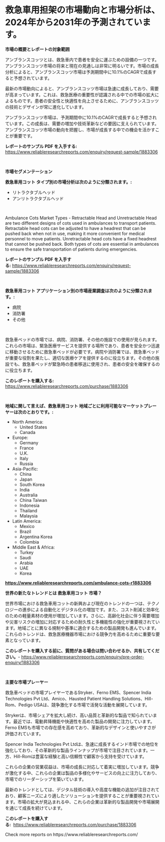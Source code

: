 <p><h1>救急車用担架の市場動向と市場分析は、2024年から2031年の予測されています。</h1></p><p><strong>市場の概要とレポートの対象範囲</strong></p>
<p><p>アンブランスコッツとは、救急車内で患者を安全に運ぶための設備の一つです。アンブランスコッツ市場の将来と現在の見通しは非常に明るいです。市場の成長分析によると、アンブランスコッツ市場は予測期間中に10.1%のCAGRで成長すると予想されています。</p><p>最新の市場動向によると、アンブランスコッツ市場は急速に成長しており、需要が高まっています。これは、救急医療の重要性が認識される中での市場の拡大によるものです。患者の安全性と快適性を向上させるために、アンブランスコッツの技術とデザインが常に進化しています。</p><p>アンブランスコッツ市場は、予測期間中に10.1%のCAGRで成長すると予想されています。この成長は、需要の増加や技術革新などの要因に支えられています。アンブランスコッツ市場の動向を把握し、市場が成長する中での機会を活かすことが重要です。</p></p>
<p><strong>レポートのサンプル PDF を入手する:</strong> <a href="https://www.reliableresearchreports.com/enquiry/request-sample/1883306">https://www.reliableresearchreports.com/enquiry/request-sample/1883306</a></p>
<p>&nbsp;</p>
<p><strong>市場セグメンテーション</strong></p>
<p><strong>救急車用コット タイプ別の市場分析は次のように分類されます。:</strong></p>
<p><ul><li>リトラクタブルヘッド</li><li>アンリトラクタブルヘッド</li></ul></p>
<p>&nbsp;</p>
<p><p>Ambulance Cots Market Types - Retractable Head and Unretractable Head are two different designs of cots used in ambulances to transport patients. Retractable head cots can be adjusted to have a headrest that can be pushed back when not in use, making it more convenient for medical personnel to move patients. Unretractable head cots have a fixed headrest that cannot be pushed back. Both types of cots are essential in ambulances to ensure the safe transportation of patients during emergencies.</p></p>
<p><strong>レポートのサンプル PDF を入手する:</strong>&nbsp;<a href="https://www.reliableresearchreports.com/enquiry/request-sample/1883306">https://www.reliableresearchreports.com/enquiry/request-sample/1883306</a></p>
<p>&nbsp;</p>
<p><strong> 救急車用コット アプリケーション別の市場産業調査は次のように分類されます。:</strong></p>
<p><ul><li>病院</li><li>消防署</li><li>その他</li></ul></p>
<p>&nbsp;</p>
<p><p>救急車ベッドの市場では、病院、消防署、その他の施設での使用が見られます。これらの市場は、緊急医療サービスを提供する場所であり、患者を安全かつ迅速に移動させるために救急車ベッドが必要です。病院や消防署では、救急車ベッドが重要な役割を果たし、適切な医療ケアを提供するのに役立ちます。その他の施設でも、救急車ベッドが緊急時の患者移送に使用され、患者の安全を確保するのに役立ちます。</p></p>
<p><strong>このレポートを購入する:</strong>&nbsp; <a href="https://www.reliableresearchreports.com/purchase/1883306">https://www.reliableresearchreports.com/purchase/1883306</a></p>
<p>&nbsp;</p>
<p><strong>地域に関して言えば、救急車用コット 地域ごとに利用可能なマーケットプレーヤーは次のとおりです。:</strong></p>
<p><ul>
    <li>
        North America:
        <ul>
            <li>United States</li>
            <li>Canada</li>
        </ul>
    </li>
    <li>
        Europe:
        <ul>
            <li>Germany</li>
            <li>France</li>
            <li>U.K.</li>
            <li>Italy</li>
            <li>Russia</li>
        </ul>
    </li>
    <li>
        Asia-Pacific:
        <ul>
            <li>China</li>
            <li>Japan</li>
            <li>South Korea</li>
            <li>India</li>
            <li>Australia</li>
            <li>China Taiwan</li>
            <li>Indonesia</li>
            <li>Thailand</li>
            <li>Malaysia</li>
        </ul>
    </li>
    <li>
        Latin America:
        <ul>
            <li>Mexico</li>
            <li>Brazil</li>
            <li>Argentina Korea</li>
            <li>Colombia</li>
        </ul>
    </li>
    <li>
        Middle East & Africa:
        <ul>
            <li>Turkey</li>
            <li>Saudi</li>
            <li>Arabia</li>
            <li>UAE</li>
            <li>Korea</li>
        </ul>
    </li>
    </ul></p>
<p><strong><a href="https://www.reliableresearchreports.com/ambulance-cots-r1883306">https://www.reliableresearchreports.com/ambulance-cots-r1883306</a></strong>&nbsp;</p>
<p><strong>世界の新たなトレンドとは 救急車用コット 市場？</strong></p>
<p><p>世界市場における救急車用コットの新興および現在のトレンドの一つは、テクノロジーの進歩による自動化とデジタル化の増加です。また、コスト削減と効率化のための軽量素材の使用が増加しています。さらに、高齢化社会に伴う需要増加や災害リスクの増加に対応するための耐久性と多機能性の強化が重要視されています。地域ごとに異なる規制や基準に適合するための製品開発も進んでいます。これらのトレンドは、救急医療機器市場における競争力を高めるために重要な要素となっています。</p></p>
<p><strong>このレポートを購入する前に、質問がある場合は問い合わせるか、共有してください。</strong>- <a href="https://www.reliableresearchreports.com/enquiry/pre-order-enquiry/1883306">https://www.reliableresearchreports.com/enquiry/pre-order-enquiry/1883306</a></p>
<p>&nbsp;</p>
<p><strong>主要な市場プレーヤー</strong></p>
<p><p>救急車ベッドの市場プレイヤーであるStryker、Ferno EMS、Spencer India Technologies Pvt Ltd、Amico、Hausted Patient Handling Solutions、Hill-Rom、Pedigo USAは、競争激化する市場で活発な活動を展開しています。 </p><p>Strykerは、市場シェアを拡大し続け、高い品質と革新的な製品で知られています。最近では、電動昇降機能や快適性を高めた製品の開発に注力しています。Ferno EMSも市場での存在感を高めており、革新的なデザインと使いやすさが評価されています。 </p><p>Spencer India Technologies Pvt Ltdは、急速に成長するインド市場での地位を強化しており、その革新的な製品ラインナップが市場で注目されています。一方、Hill-Romは豊富な経験と高い信頼性で顧客から支持を受けています。 </p><p>これらの企業の営業収益は、市場の成長に対応して着実に増加しています。競争が激化する中、これらの企業は製品の多様化やサービスの向上に注力しており、市場でのリーダーシップを築いています。 </p><p>最新のトレンドとしては、デジタル技術の導入や高度な機能の追加が注目されており、顧客ニーズにより適したソリューションを提供することが重要視されています。市場の拡大が見込まれる中、これらの企業は革新的な製品開発や市場展開を通じて成長を続けています。</p></p>
<p><strong>このレポートを購入する:</strong>&nbsp;&nbsp;<a href="https://www.reliableresearchreports.com/purchase/1883306">https://www.reliableresearchreports.com/purchase/1883306</a></p>
<p>Check more reports on https://www.reliableresearchreports.com/</p>